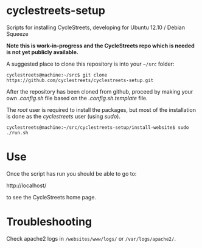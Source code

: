 cyclestreets-setup
==================

Scripts for installing CycleStreets, developing for Ubuntu 12.10 / Debian Squeeze

**Note this is work-in-progress and the CycleStreets repo which is needed is not yet publicly available.**

A suggested place to clone this repository is into your `~/src` folder:

    cyclestreets@machine:~/src$ git clone https://github.com/cyclestreets/cyclestreets-setup.git

After the repository has been cloned from github, proceed by making your own *.config.sh* file based on the *.config.sh.template* file.

The *root* user is required to install the packages, but most of the installation is done as the *cyclestreets* user (using *sudo*).

    cyclestreets@machine:~/src/cyclestreets-setup/install-website$ sudo ./run.sh

Use
===

Once the script has run you should be able to go to:

http://localhost/

to see the CycleStreets home page.

Troubleshooting
===============
Check apache2 logs in `/websites/www/logs/` or `/var/logs/apache2/`.
